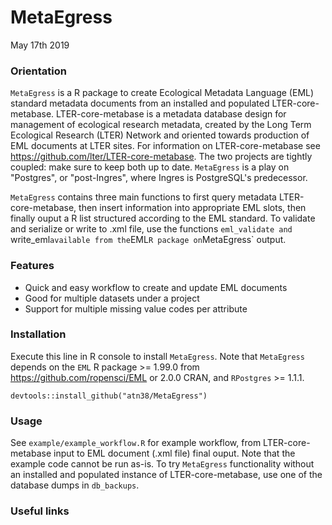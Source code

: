 # MetaEgress
May 17th 2019

### Orientation
`MetaEgress` is a R package to create Ecological Metadata Language (EML) standard metadata documents from an installed and populated LTER-core-metabase. LTER-core-metabase is a metadata database design for management of ecological research metadata, created by the Long Term Ecological Research (LTER) Network and oriented towards production of EML documents at LTER sites. For information on LTER-core-metabase see https://github.com/lter/LTER-core-metabase. The two projects are tightly coupled: make sure to keep both up to date. `MetaEgress` is a play on "Postgres", or "post-Ingres", where Ingres is PostgreSQL's predecessor.

`MetaEgress` contains three main functions to first query metadata LTER-core-metabase, then insert information into appropriate EML slots, then finally ouput a R list structured according to the EML standard. To validate and serialize or write to .xml file, use the functions `eml_validate and `write_eml` available from the `EML` R package on `MetaEgress` output. 

### Features

- Quick and easy workflow to create and update EML documents
- Good for multiple datasets under a project
- Support for multiple missing value codes per attribute

### Installation

Execute this line in R console to install `MetaEgress`. Note that `MetaEgress` depends on the `EML` R package >= 1.99.0 from https://github.com/ropensci/EML or 2.0.0 CRAN, and `RPostgres` >= 1.1.1.

```
devtools::install_github("atn38/MetaEgress")
```

### Usage
See `example/example_workflow.R` for example workflow, from LTER-core-metabase input to EML document (.xml file) final ouput. Note that the example code cannot be run as-is. To try `MetaEgress` functionality without an installed and populated instance of LTER-core-metabase, use one of the database dumps in `db_backups`.

### Useful links
